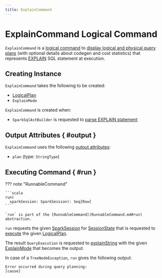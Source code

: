 ```yaml
---
title: ExplainCommand
---
```


# ExplainCommand Logical Command

`ExplainCommand` is a [logical command](RunnableCommand.md) to [display logical and physical query plans](#run) (with optional details about codegen and cost statistics) that represents [EXPLAIN](../sql/SparkSqlAstBuilder.md#visitExplain) SQL statement at execution.

## Creating Instance

`ExplainCommand` takes the following to be created:

* <span id="logicalPlan"> [LogicalPlan](LogicalPlan.md)
* <span id="mode"> `ExplainMode`

`ExplainCommand` is created when:

* `SparkSqlAstBuilder` is requested to [parse EXPLAIN statement](../sql/SparkSqlAstBuilder.md#visitExplain)

## Output Attributes { #output }

`ExplainCommand` uses the following [output attributes](Command.md#output):

* `plan` (type: `StringType`)

## Executing Command { #run }

??? note "RunnableCommand"

    ```scala
    run(
      sparkSession: SparkSession): Seq[Row]
    ```

    `run` is part of the [RunnableCommand](RunnableCommand.md#run) abstraction.

`run` requests the given [SparkSession](../SparkSession.md) for [SessionState](../SparkSession.md#sessionState) that is requested to [execute](../SessionState.md#executePlan) the given [LogicalPlan](#logicalPlan).

The result `QueryExecution` is requested to [explainString](../QueryExecution.md#explainString) with the given [ExplainMode](#mode) that becomes the output.

In case of a `TreeNodeException`, `run` gives the following output:

```text
Error occurred during query planning:
[cause]
```
